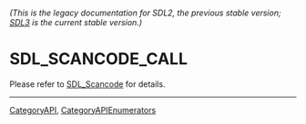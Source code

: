 ###### (This is the legacy documentation for SDL2, the previous stable version; [SDL3](https://wiki.libsdl.org/SDL3/) is the current stable version.)
# SDL_SCANCODE_CALL

Please refer to [SDL_Scancode](SDL_Scancode) for details.

----
[CategoryAPI](CategoryAPI), [CategoryAPIEnumerators](CategoryAPIEnumerators)

